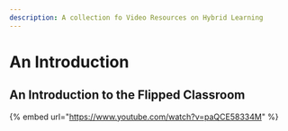 ```yaml
---
description: A collection fo Video Resources on Hybrid Learning
---
```


# An Introduction

## An Introduction to the Flipped Classroom

{% embed url="https://www.youtube.com/watch?v=paQCE58334M" %}





